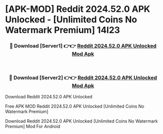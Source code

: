 # [APK-MOD] Reddit 2024.52.0 APK Unlocked - [Unlimited Coins No Watermark Premium] 14l23



<div align="center">
<h3>🔴 Download [Server1] 👉👉 <a href="https://momento.my/?title=Reddit_2024.52.0_APK_Unlocked">Reddit 2024.52.0 APK Unlocked Mod Apk</a></h3><br>

<h3>🔴 Download [Server2] 👉👉 <a href="https://momento.my/?title=Reddit_2024.52.0_APK_Unlocked">Reddit 2024.52.0 APK Unlocked Mod Apk</a></h3>
</div>



Download Reddit 2024.52.0 APK Unlocked 

Free APK MOD Reddit 2024.52.0 APK Unlocked [Unlimited Coins No Watermark Premium]

Download Reddit 2024.52.0 APK Unlocked [Unlimited Coins No Watermark Premium] Mod For Android
